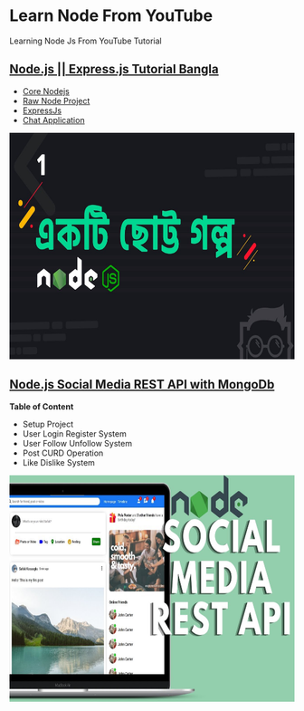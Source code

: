 # Learn Node From YouTube
Learning Node Js From YouTube Tutorial

## [Node.js || Express.js Tutorial Bangla](https://github.com/Mdromi/Learn-Node-From-YouTube/tree/main/NodeExpress-tutorial-LWS)

- [Core Nodejs](https://github.com/Mdromi/Learn-Node-From-YouTube/tree/main/NodeExpress-tutorial-LWS/Core-Nodejs-With-LWS)
- [Raw Node Project](https://github.com/Mdromi/Learn-Node-From-YouTube/tree/main/NodeExpress-tutorial-LWS/Raw-Node-Project)
- [ExpressJs](https://github.com/Mdromi/Learn-Node-From-YouTube/tree/main/NodeExpress-tutorial-LWS/ExpressJs-LWS)
- [Chat Application](https://github.com/Mdromi/MERN-Tutorial-Project/tree/main/chat-application-lws)

<div align="center">
    <a href="https://github.com/Mdromi/Learn-Node-From-YouTube/tree/main/NodeExpress-tutorial-LWS">
    	<img src="./img/NodeExpress-tutorial-LWS.jpg"  width="600" height="400" alt="">
    </a>
</div>

## [Node.js Social Media REST API with MongoDb](https://github.com/Mdromi/Learn-Node-From-YouTube/tree/main/Node.js%20Social%20Media%20REST%20API%20with%20MongoDb)
__Table of Content__
- Setup Project
- User Login Register System
- User Follow Unfollow System
- Post CURD Operation
- Like Dislike System
<div align="center">
    <a href="https://github.com/Mdromi/Learn-Node-From-YouTube/tree/main/Node.js%20Social%20Media%20REST%20API%20with%20MongoDb">
    	<img src="./img/social-midia-rest-api.jpg" height="400" alt="">
    </a>
</div>